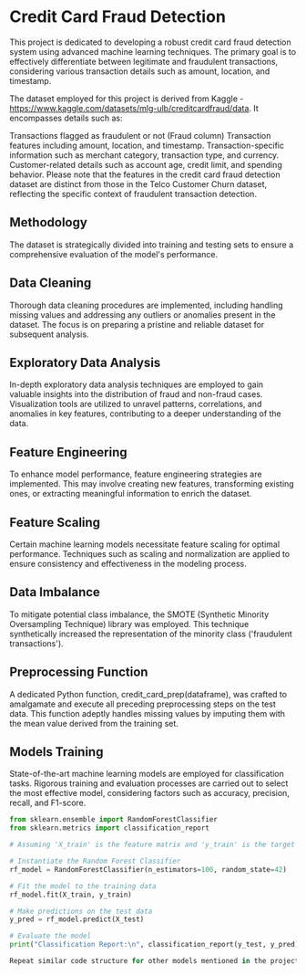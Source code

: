 # Credit Card Fraud Detection

This project is dedicated to developing a robust credit card fraud detection system using advanced machine learning techniques. The primary goal is to effectively differentiate between legitimate and fraudulent transactions, considering various transaction details such as amount, location, and timestamp.

The dataset employed for this project is derived from Kaggle - https://www.kaggle.com/datasets/mlg-ulb/creditcardfraud/data. It encompasses details such as:

Transactions flagged as fraudulent or not (Fraud column)
Transaction features including amount, location, and timestamp.
Transaction-specific information such as merchant category, transaction type, and currency.
Customer-related details such as account age, credit limit, and spending behavior.
Please note that the features in the credit card fraud detection dataset are distinct from those in the Telco Customer Churn dataset, reflecting the specific context of fraudulent transaction detection.

## Methodology
The dataset is strategically divided into training and testing sets to ensure a comprehensive evaluation of the model's performance.

## Data Cleaning
Thorough data cleaning procedures are implemented, including handling missing values and addressing any outliers or anomalies present in the dataset. The focus is on preparing a pristine and reliable dataset for subsequent analysis.

## Exploratory Data Analysis
In-depth exploratory data analysis techniques are employed to gain valuable insights into the distribution of fraud and non-fraud cases. Visualization tools are utilized to unravel patterns, correlations, and anomalies in key features, contributing to a deeper understanding of the data.

## Feature Engineering
To enhance model performance, feature engineering strategies are implemented. This may involve creating new features, transforming existing ones, or extracting meaningful information to enrich the dataset.

## Feature Scaling
Certain machine learning models necessitate feature scaling for optimal performance. Techniques such as scaling and normalization are applied to ensure consistency and effectiveness in the modeling process.

## Data Imbalance
To mitigate potential class imbalance, the SMOTE (Synthetic Minority Oversampling Technique) library was employed. This technique synthetically increased the representation of the minority class ('fraudulent transactions').

## Preprocessing Function
A dedicated Python function, credit_card_prep(dataframe), was crafted to amalgamate and execute all preceding preprocessing steps on the test data. This function adeptly handles missing values by imputing them with the mean value derived from the training set.

## Models Training
State-of-the-art machine learning models are employed for classification tasks. Rigorous training and evaluation processes are carried out to select the most effective model, considering factors such as accuracy, precision, recall, and F1-score.


```python
from sklearn.ensemble import RandomForestClassifier
from sklearn.metrics import classification_report

# Assuming 'X_train' is the feature matrix and 'y_train' is the target variable

# Instantiate the Random Forest Classifier
rf_model = RandomForestClassifier(n_estimators=100, random_state=42)

# Fit the model to the training data
rf_model.fit(X_train, y_train)

# Make predictions on the test data
y_pred = rf_model.predict(X_test)

# Evaluate the model
print("Classification Report:\n", classification_report(y_test, y_pred))

Repeat similar code structure for other models mentioned in the project.

